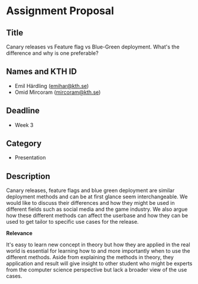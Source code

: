 # Assignment Proposal

## Title

Canary releases vs Feature flag vs Blue-Green deployment. What's the difference and why is one preferable?

## Names and KTH ID

  - Emil Härdling (emihar@kth.se)
  - Omid Mircoram (mircoram@kth.se)

## Deadline

- Week 3

## Category

- Presentation

## Description

Canary releases, feature flags and blue green deployment are similar deployment methods and can be at first glance seem interchangeable. We would like to discuss their
differences and how they might be used in different fields such as social media and the game industry. We also argue how these different methods can affect the userbase
and how they can be used to get tailor to specific use cases for the release.

**Relevance**

It's easy to learn new concept in theory but how they are applied in the real world is essential for learning how to and more importantly when to use the different
methods. Aside from explaining the methods in theory, they application and result will give insight to other student who might be experts from the computer science
perspective but lack a broader view of the use cases. 

